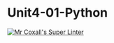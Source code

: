 # Unit4-01-Python
[![Mr Coxall's Super Linter](https://github.com/ICS3U-Programming-Tomi-O/Unit4-01-Python/workflows/Mr%20Coxall's%20Super%20Linter/badge.svg)](https://github.com/ICS3U-Programming-Tomi-O/Unit4-01-Python/actions/)
